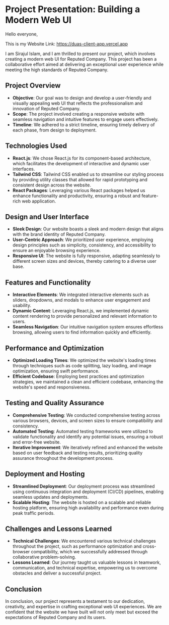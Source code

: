# Project Presentation: Building a Modern Web UI

Hello everyone,

This is my Website Link: https://duas-client-app.vercel.app

I am Sirajul Islam, and I am thrilled to present our project, which involves creating a modern web UI for Reputed Company. This project has been a collaborative effort aimed at delivering an exceptional user experience while meeting the high standards of Reputed Company.

## Project Overview
- **Objective**: Our goal was to design and develop a user-friendly and visually appealing web UI that reflects the professionalism and innovation of Reputed Company.
- **Scope**: The project involved creating a responsive website with seamless navigation and intuitive features to engage users effectively.
- **Timeline**: We adhered to a strict timeline, ensuring timely delivery of each phase, from design to deployment.

## Technologies Used
- **React.js**: We chose React.js for its component-based architecture, which facilitates the development of interactive and dynamic user interfaces.
- **Tailwind CSS**: Tailwind CSS enabled us to streamline our styling process by providing utility classes that allowed for rapid prototyping and consistent design across the website.
- **React Packages**: Leveraging various React packages helped us enhance functionality and productivity, ensuring a robust and feature-rich web application.

## Design and User Interface
- **Sleek Design**: Our website boasts a sleek and modern design that aligns with the brand identity of Reputed Company.
- **User-Centric Approach**: We prioritized user experience, employing design principles such as simplicity, consistency, and accessibility to ensure an enjoyable browsing experience.
- **Responsive UI**: The website is fully responsive, adapting seamlessly to different screen sizes and devices, thereby catering to a diverse user base.

## Features and Functionality
- **Interactive Elements**: We integrated interactive elements such as sliders, dropdowns, and modals to enhance user engagement and usability.
- **Dynamic Content**: Leveraging React.js, we implemented dynamic content rendering to provide personalized and relevant information to users.
- **Seamless Navigation**: Our intuitive navigation system ensures effortless browsing, allowing users to find information quickly and efficiently.

## Performance and Optimization
- **Optimized Loading Times**: We optimized the website's loading times through techniques such as code splitting, lazy loading, and image optimization, ensuring swift performance.
- **Efficient Codebase**: Employing best practices and optimization strategies, we maintained a clean and efficient codebase, enhancing the website's speed and responsiveness.

## Testing and Quality Assurance
- **Comprehensive Testing**: We conducted comprehensive testing across various browsers, devices, and screen sizes to ensure compatibility and consistency.
- **Automated Testing**: Automated testing frameworks were utilized to validate functionality and identify any potential issues, ensuring a robust and error-free website.
- **Iterative Improvement**: We iteratively refined and enhanced the website based on user feedback and testing results, prioritizing quality assurance throughout the development process.

## Deployment and Hosting
- **Streamlined Deployment**: Our deployment process was streamlined using continuous integration and deployment (CI/CD) pipelines, enabling seamless updates and deployments.
- **Scalable Hosting**: The website is hosted on a scalable and reliable hosting platform, ensuring high availability and performance even during peak traffic periods.

## Challenges and Lessons Learned
- **Technical Challenges**: We encountered various technical challenges throughout the project, such as performance optimization and cross-browser compatibility, which we successfully addressed through collaborative problem-solving.
- **Lessons Learned**: Our journey taught us valuable lessons in teamwork, communication, and technical expertise, empowering us to overcome obstacles and deliver a successful project.

## Conclusion
In conclusion, our project represents a testament to our dedication, creativity, and expertise in crafting exceptional web UI experiences. We are confident that the website we have built will not only meet but exceed the expectations of Reputed Company and its users.
